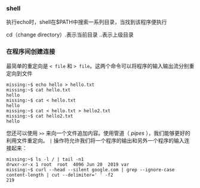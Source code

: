 ### shell

执行echo时，shell在$PATH中搜索一系列目录，当找到该程序便执行

cd（change directory）.表示当前目录  ..表示上级目录



### 在程序间创建连接

最简单的重定向是 `< file` 和 `> file`。这两个命令可以将程序的输入输出流分别重定向到文件

```
missing:~$ echo hello > hello.txt
missing:~$ cat hello.txt
hello
missing:~$ cat < hello.txt
hello
missing:~$ cat < hello.txt > hello2.txt
missing:~$ cat hello2.txt
hello
```



您还可以使用 `>>` 来向一个文件追加内容。使用管道（ *pipes* ），我们能够更好的利用文件重定向。 `|` 操作符允许我们将一个程序的输出和另外一个程序的输入连接起来：

```
missing:~$ ls -l / | tail -n1
drwxr-xr-x 1 root  root  4096 Jun 20  2019 var
missing:~$ curl --head --silent google.com | grep --ignore-case content-length | cut --delimiter=' ' -f2
219
```

